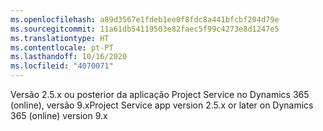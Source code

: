 ```yaml
---
ms.openlocfilehash: a89d3567e1fdeb1ee0f8fdc8a441bfcbf204d79e
ms.sourcegitcommit: 11a61db54119503e82faec5f99c4273e8d1247e5
ms.translationtype: HT
ms.contentlocale: pt-PT
ms.lasthandoff: 10/16/2020
ms.locfileid: "4070071"
---
```

<span data-ttu-id="10493-101">Versão 2.5.x ou posterior da aplicação Project Service no Dynamics 365 (online), versão 9.x</span><span class="sxs-lookup"><span data-stu-id="10493-101">Project Service app version 2.5.x or later on Dynamics 365 (online) version 9.x</span></span>

